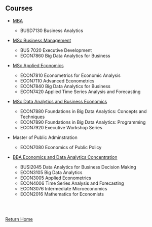 ## Courses

* [MBA](https://mba.hkbu.edu.hk/)
  * BUSD7130 Business Analytics 
 
 
* [MSc Business Management](https://mscbm.hkbu.edu.hk/eng/main/Index)
  * BUS 7020 Executive Development
  * ECON7860 Big Data Analytics for Business
 
  
* [MSc Applied Economics](https://mscaecon.hkbu.edu.hk/eng/main/Index)
  * ECON7810 Econometrics for Economic Analysis
  * ECON7110 Advanced Econometrics
  * ECON7840 Big Data Analytics for Business
  * ECON7420 Applied Time Series Analysis and Forecasting


* [MSc Data Analytics and Business Economics](https://mscdabe.hkbu.edu.hk/eng/main/Index)
  * ECON7880 Foundations in Big Data Analytics: Concepts and Techniques
  * ECON7890 Foundations in Big Data Analytics: Programming
  * ECON7920 Executive Workshop Series
  
* Master of Public Adminstration
  * ECON7080 Economics of Public Policy

   
* [BBA Economics and Data Analytics Concentration](https://bba.hkbu.edu.hk/eng/programmes/curriculum/econ.jsp)
  * BUSI2045 Data Analytics for Business Decision Making
  * ECON3105 Big Data Analytics
  * ECON3005 Applied Econometrics
  * ECON4006 Time Series Analysis and Forecasting
  * ECON3076 Intermediate Microeconomics
  * ECON2016 Mathematics for Economists

<br/>
<br/>

[Return Home](index.md)
